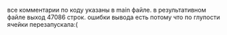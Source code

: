 все комментарии по коду указаны в main файле.
в результативном файле выход 47086 строк.
ошибки вывода есть потому что по глупости ячейки перезапускала:(
